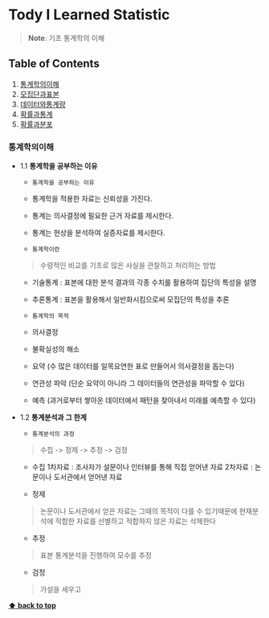 # Tody I Learned Statistic

> **Note**: 기초 통계학의 이해


## Table of Contents

  1. [통계학의이해](#통계학의이해)
  1. [모집단과표본](#모집단과표본)
  1. [데이터와통계량](#데이터와통계량)
  1. [확률과통계](#확률과통계)
  1. [확률과분포](#확률과분포)

  
  
### 통계학의이해
  - 1.1 **통계학을 공부하는 이유**
    - `통계학을 공부하는 이유`
    - 통계학을 적용한 자료는 신뢰성을 가진다.
    - 통계는 의사결정에 필요한 근거 자료를 제시한다.
    - 통계는 현상을 분석하여 실증자료를 제시한다.
    
    - `통계학이란`
    > 수량적인 비교를 기초로 많은 사실을 관찰하고 처리하는 방법
    - 기술통계 : 표본에 대한 분석 결과의 각종 수치를 활용하여 집단의 특성을 설명
    - 추론통계 : 표본을 활용해서 일반화시킴으로써 모집단의 특성을 추론
    
    - `통계학의 목적`
    - 의사결정 
    - 불확실성의 해소 
    - 요약 (수 많은 데이터를 일목요연한 표로 만들어서 의사결정을 돕는다)
    - 연관성 파악 (단순 요약이 아니라 그 데이터들의 연관성을 파악할 수 있다)
    - 예측 (과거로부터 쌓아온 데이터에서 패턴을 찾아내서 미래를 예측할 수 있다)
    
  - 1.2 **통계분석과 그 한계**
    - `통계분석의 과정`
    > 수집 -> 정제 -> 추정 -> 검정
    - 수집
    1차자료 : 조사자가 설문이나 인터뷰를 통해 직접 얻어낸 자료
    2차자료 : 논문이나 도서관에서 얻어낸 자료
    
    - 정제
    > 논문이나 도서관에서 얻은 자료는 그때의 목적이 다를 수 있기때문에 현재분석에 적합한 자료를 선별하고 적합하지 않은 자료는 삭제한다
    
    - 추정
    > 표본 통계분석을 진행하여 모수를 추정
    
    - 검정
    > 가설을 세우고
    
**[⬆ back to top](#table-of-contents)**
